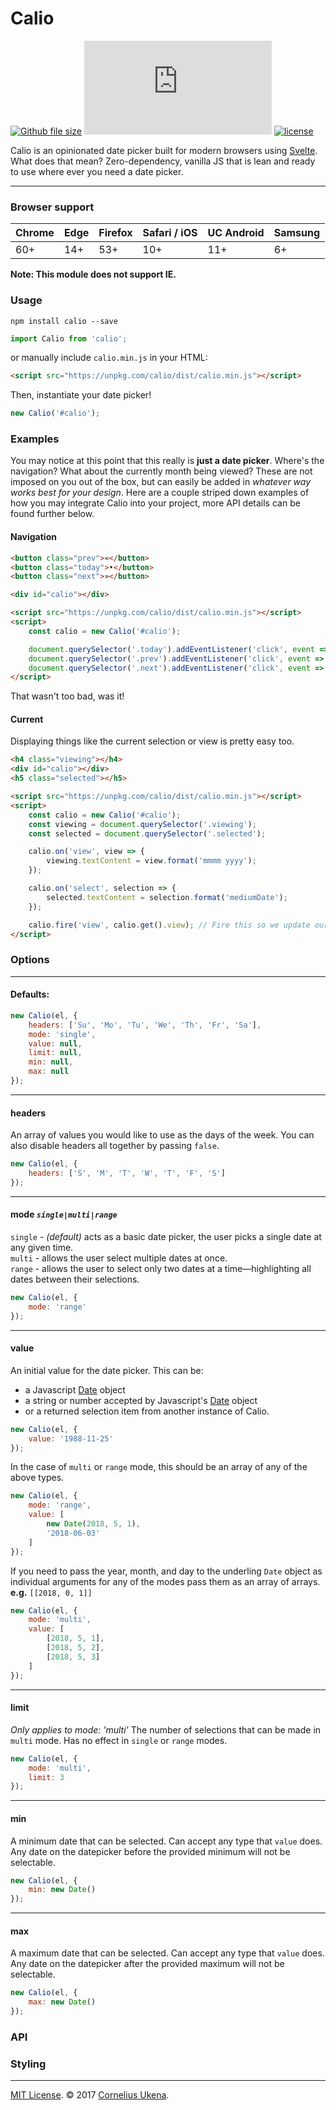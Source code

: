 # Calio

[![Github file size](https://img.shields.io/github/size/corneliusio/calio/dist/calio.min.js.svg?style=flat-square)]() [![gzip file size](http://img.badgesize.io/https://unpkg.com/calio/dist/calio.min.js?compression=gzip&label=gzip&style=flat-square)]() [![license](https://img.shields.io/github/license/corneliusio/calio.svg?style=flat-square)](https://github.com/corneliusio/calio/blob/master/LICENSE)

Calio is an opinionated date picker built for modern browsers using [Svelte](https://svelte.technology/).  
What does that mean? Zero-dependency, vanilla JS that is lean and ready to use where ever you need a date picker.

---

### Browser support

| Chrome | Edge | Firefox | Safari / iOS | UC Android | Samsung |
| ------ | ---- | ------- | ------------ | ---------- | ------- |
| 60+    | 14+  | 53+     | 10+          | 11+        | 6+      |

**Note: This module does not support IE.**

### Usage

```shell
npm install calio --save
```

```js
import Calio from 'calio';
```

or manually include `calio.min.js` in your HTML:

```html
<script src="https://unpkg.com/calio/dist/calio.min.js"></script>
```

Then, instantiate your date picker!

```js
new Calio('#calio');
```

### Examples

You may notice at this point that this really is **just a date picker**. Where's the navigation? What about the currently month being viewed? These are not imposed on you out of the box, but can easily be added in *whatever way works best for your design*. Here are a couple striped down examples of how you may integrate Calio into your project, more API details can be found further below.

#### Navigation
```html
<button class="prev">«</button>
<button class="today">•</button>
<button class="next">»</button>

<div id="calio"></div>

<script src="https://unpkg.com/calio/dist/calio.min.js"></script>
<script>
    const calio = new Calio('#calio');

    document.querySelector('.today').addEventListener('click', event => calio.goToToday());
    document.querySelector('.prev').addEventListener('click', event => calio.goToLastMonth());
    document.querySelector('.next').addEventListener('click', event => calio.goToNextMonth());
</script>
```

That wasn't too bad, was it!

#### Current
Displaying things like the current selection or view is pretty easy too.
```html
<h4 class="viewing"></h4>
<div id="calio"></div>
<h5 class="selected"></h5>

<script src="https://unpkg.com/calio/dist/calio.min.js"></script>
<script>
    const calio = new Calio('#calio');
    const viewing = document.querySelector('.viewing');
    const selected = document.querySelector('.selected');

    calio.on('view', view => {
        viewing.textContent = view.format('mmmm yyyy');
    });

    calio.on('select', selection => {
        selected.textContent = selection.format('mediumDate');
    });

    calio.fire('view', calio.get().view); // Fire this so we update our view text when loaded.
</script>
```

### Options

---
#### Defaults:

```js
new Calio(el, {
    headers: ['Su', 'Mo', 'Tu', 'We', 'Th', 'Fr', 'Sa'],
    mode: 'single',
    value: null,
    limit: null,
    min: null,
    max: null    
});
```

---
#### headers
An array of values you would like to use as the days of the week. You can also disable headers all together by passing `false`.

```js
new Calio(el, {
    headers: ['S', 'M', 'T', 'W', 'T', 'F', 'S']   
});
```

---
#### mode *`single|multi|range`*
`single` - *(default)* acts as a basic date picker, the user picks a single date at any given time.  
`multi` - allows the user select multiple dates at once.  
`range` - allows the user to select only two dates at a time—highlighting all dates between their selections.

```js
new Calio(el, {
    mode: 'range'
});
```

---
#### value
An initial value for the date picker. This can be:  
- a Javascript [Date](https://developer.mozilla.org/en-US/docs/Web/JavaScript/Reference/Global_Objects/Date) object  
- a string or number accepted by Javascript's [Date](https://developer.mozilla.org/en-US/docs/Web/JavaScript/Reference/Global_Objects/Date) object  
- or a returned selection item from another instance of Calio.

```js
new Calio(el, {
    value: '1988-11-25'
});
```

In the case of `multi` or `range` mode, this should be an array of any of the above types.

```js
new Calio(el, {
    mode: 'range',
    value: [
        new Date(2018, 5, 1),
        '2018-06-03'
    ]
});
```

If you need to pass the year, month, and day to the underling `Date` object as individual arguments for any of the modes pass them as an array of arrays. **e.g.** `[[2018, 0, 1]]`

```js
new Calio(el, {
    mode: 'multi',
    value: [
        [2018, 5, 1],
        [2018, 5, 2],
        [2018, 5, 3]
    ]
});
```

---
#### limit
*Only applies to mode: 'multi'*
The number of selections that can be made in `multi` mode. Has no effect in `single` or `range` modes.

```js
new Calio(el, {
    mode: 'multi',
    limit: 3
});
```

---
#### min
A minimum date that can be selected. Can accept any type that `value` does. Any date on the datepicker before the provided minimum will not be selectable.

```js
new Calio(el, {
    min: new Date()
});
```

---
#### max
A maximum date that can be selected. Can accept any type that `value` does. Any date on the datepicker after the provided maximum will not be selectable.

```js
new Calio(el, {
    max: new Date()
});
```

### API

### Styling

---

[MIT License](LICENSE). &copy; 2017 [Cornelius Ukena](https://cornelius.io).
